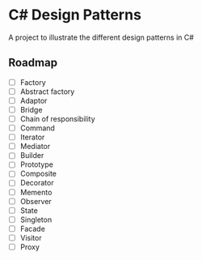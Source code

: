# C# Design Patterns
A project to illustrate the different design patterns in C#

## Roadmap

- [ ] Factory
- [ ] Abstract factory
- [ ] Adaptor
- [ ] Bridge
- [ ] Chain of responsibility
- [ ] Command
- [ ] Iterator
- [ ] Mediator
- [ ] Builder
- [ ] Prototype
- [ ] Composite
- [ ] Decorator
- [ ] Memento
- [ ] Observer
- [ ] State
- [ ] Singleton
- [ ] Facade
- [ ] Visitor
- [ ] Proxy
